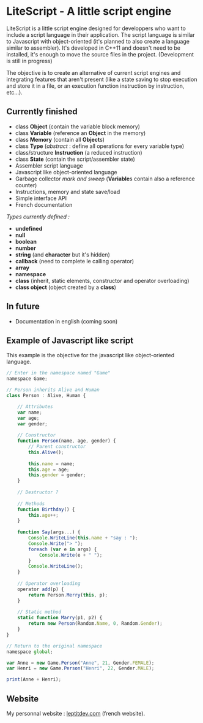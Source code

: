 # LiteScript - A little script engine

LiteScript is a little script engine designed for developpers who want to include a script language in their application. The script language is similar to Javascript with object-oriented (it's planned to also create a language similar to assembler). It's developed in C++11 and doesn't need to be installed, it's enough to move the source files in the project.
(Development is still in progress)

The objective is to create an alternative of current script engines and integrating features that aren't present (like a state saving to stop execution and store it in a file, or an execution function instruction by instruction, etc...).

## Currently finished

* class **Object** (contain the variable block memory)
* class **Variable** (reference an **Object** in the memory)
* class **Memory** (contain all **Object**s)
* class **Type** (*abstract* : define all operations for every variable type)
* class/structure **Instruction** (a reduced instruction)
* class **State** (contain the script/assembler state)
* Assembler script language
* Javascript like object-oriented language
* Garbage collector *mark and sweep* (**Variable**s contain also a reference counter)
* Instructions, memory and state save/load
* Simple interface API
* French documentation

*Types currently defined :*

* **undefined**
* **null**
* **boolean**
* **number**
* **string** (and **character** but it's hidden)
* **callback** (need to complete le calling operator)
* **array**
* **namespace**
* **class** (inherit, static elements, constructor and operator overloading)
* **class object** (object created by a **class**)

## In future

* Documentation in english (coming soon)

## Example of Javascript like script

This example is the objective for the javascript like object-oriented language.

```javascript
// Enter in the namespace named "Game"
namespace Game;

// Person inherits Alive and Human
class Person : Alive, Human {

    // Attributes
    var name;
    var age;
    var gender;
    
    // Constructor
    function Person(name, age, gender) {
    	// Parent constructor
    	this.Alive();
        
    	this.name = name;
        this.age = age;
        this.gender = gender;
    }
    
    // Destructor ?
    
    // Methods
    function Birthday() {
    	this.age++;
    }
    
    function Say(args...) {
    	Console.WriteLine(this.name + "say : ");
        Console.Write("> ");
    	foreach (var e in args) {
        	Console.Write(e + " ");
        }
        Console.WriteLine();
    }
    
    // Operator overloading
    operator add(p) {
        return Person.Merry(this, p);
    }
    
    // Static method
    static function Marry(p1, p2) {
    	return new Person(Random.Name, 0, Random.Gender);
    }
}

// Return to the original namespace
namespace global;

var Anne = new Game.Person("Anne", 21, Gender.FEMALE);
var Henri = new Game.Person("Henri", 22, Gender.MALE);

print(Anne + Henri);
```

## Website

My personnal website : [leptitdev.com](http://leptitdev.com) (french website).